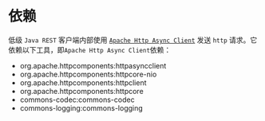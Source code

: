 # 依赖

低级 `Java REST` 客户端内部使用 [`Apache Http Async Client`](http://hc.apache.org/httpcomponents-asyncclient-dev/) 发送 `http` 请求。它依赖以下工具，即`Apache Http Async Client`依赖：

- org.apache.httpcomponents:httpasyncclient
- org.apache.httpcomponents:httpcore-nio
- org.apache.httpcomponents:httpclient
- org.apache.httpcomponents:httpcore
- commons-codec:commons-codec
- commons-logging:commons-logging